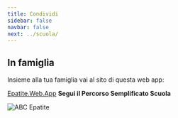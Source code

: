 ```yaml
---
title: Condividi
sidebar: false
navbar: false
next: ../scuola/
---
```


## In famiglia

Insieme alla tua famiglia vai al sito di questa web app:

[Epatite.Web.App](https://epatite.web.app) **Segui il Percorso Semplificato Scuola**
<ShareMe/>

![ABC Epatite](/images/hero.png)
